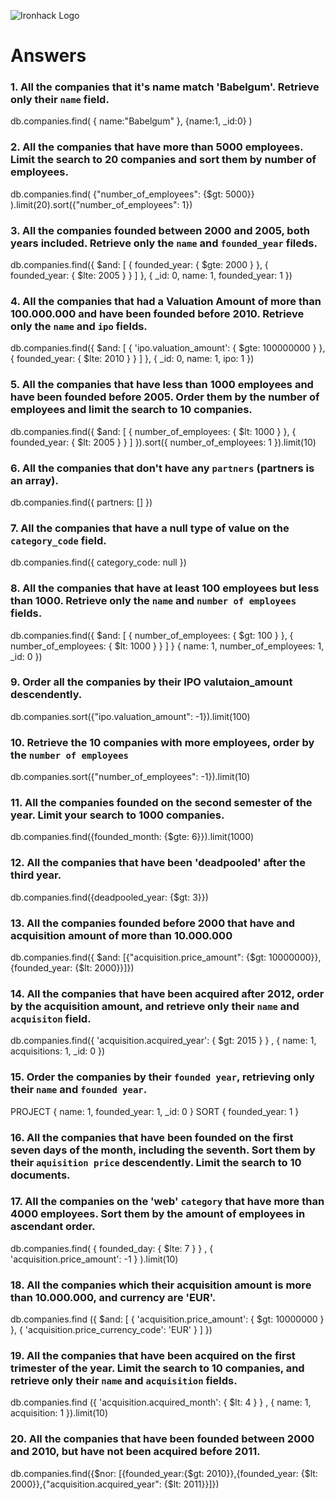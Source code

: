 ![Ironhack Logo](https://i.imgur.com/1QgrNNw.png)

# Answers

### 1. All the companies that it's name match 'Babelgum'. Retrieve only their `name` field.

<!-- Your Code Goes Here -->
db.companies.find( { name:"Babelgum" }, {name:1, _id:0} )

### 2. All the companies that have more than 5000 employees. Limit the search to 20 companies and sort them by **number of employees**.

<!-- It didn't specified if I should sort before or after the limiting the search to 20. --> 
db.companies.find( {"number_of_employees": {$gt: 5000}} ).limit(20).sort({"number_of_employees": 1})

### 3. All the companies founded between 2000 and 2005, both years included. Retrieve only the `name` and `founded_year` fileds.

<!-- Your Code Goes Here -->
db.companies.find({
 $and: [
  {
   founded_year: {
    $gte: 2000
   }
  },
  {
   founded_year: {
    $lte: 2005
   }
  }
 ]
}, {
 _id: 0,
 name: 1,
 founded_year: 1
})


### 4. All the companies that had a Valuation Amount of more than 100.000.000 and have been founded before 2010. Retrieve only the `name` and `ipo` fields.

<!-- Your Code Goes Here -->
db.companies.find({
 $and: [
  {
   'ipo.valuation_amount': {
    $gte: 100000000
   }
  },
  {
   founded_year: {
    $lte: 2010
   }
  }
 ]
}, {
 _id: 0,
 name: 1,
 ipo: 1
})

### 5. All the companies that have less than 1000 employees and have been founded before 2005. Order them by the number of employees and limit the search to 10 companies.

<!-- Your Code Goes Here -->
db.companies.find({
 $and: [
  {
   number_of_employees: {
    $lt: 1000
   }
  },
  {
   founded_year: {
    $lt: 2005
   }
  }
 ]
}).sort({
 number_of_employees: 1
}).limit(10)

### 6. All the companies that don't have any `partners` (partners is an array).

<!-- Your Code Goes Here -->
db.companies.find({
 partners: []
})


### 7. All the companies that have a null type of value on the `category_code` field.

<!-- Your Code Goes Here -->

db.companies.find({ category_code: null })

### 8. All the companies that have at least 100 employees but less than 1000. Retrieve only the `name` and `number of employees` fields.

<!-- Your Code Goes Here -->

db.companies.find({
 $and: [
  {
   number_of_employees: {
    $gt: 100
   }
  },
  {
   number_of_employees: {
    $lt: 1000
   }
  }
 ]
} {
 name: 1,
 number_of_employees: 1,
 _id: 0
})

### 9. Order all the companies by their IPO valutaion_amount descendently.

<!-- Your Code Goes Here -->
db.companies.sort({"ipo.valuation_amount": -1}).limit(100)

### 10. Retrieve the 10 companies with more employees, order by the `number of employees`

<!-- Your Code Goes Here -->
db.companies.sort({"number_of_employees": -1}).limit(10)

### 11. All the companies founded on the second semester of the year. Limit your search to 1000 companies.

<!-- Your Code Goes Here -->
db.companies.find({founded_month: {$gte: 6}}).limit(1000)

### 12. All the companies that have been 'deadpooled' after the third year.

<!-- Your Code Goes Here -->
db.companies.find({deadpooled_year: {$gt: 3}})

### 13. All the companies founded before 2000 that have and acquisition amount of more than 10.000.000

<!-- Your Code Goes Here -->
db.companies.find({ $and: [{"acquisition.price_amount": {$gt: 10000000}}, {founded_year: {$lt: 2000}}]})

### 14. All the companies that have been acquired after 2012, order by the acquisition amount, and retrieve only their `name` and `acquisiton` field.

<!-- Your Code Goes Here -->
db.companies.find({ 
 'acquisition.acquired_year': {
  $gt: 2015
 }
} , {
 name: 1,
 acquisitions: 1,
 _id: 0
})

### 15. Order the companies by their `founded year`, retrieving only their `name` and `founded year`.

<!-- Your Code Goes Here -->
PROJECT
{
 name: 1,
 founded_year: 1,
 _id: 0
}
SORT
{
 founded_year: 1
}

### 16. All the companies that have been founded on the first seven days of the month, including the seventh. Sort them by their `aquisition price` descendently. Limit the search to 10 documents.

<!-- Your Code Goes Here -->

### 17. All the companies on the 'web' `category` that have more than 4000 employees. Sort them by the amount of employees in ascendant order.

<!-- Your Code Goes Here -->

db.companies.find( {
 founded_day: {
  $lte: 7
 }
} , {
 'acquisition.price_amount': -1
} ).limit(10)

### 18. All the companies which their acquisition amount is more than 10.000.000, and currency are 'EUR'.

<!-- Your Code Goes Here -->
db.companies.find ({
 $and: [
  {
   'acquisition.price_amount': {
    $gt: 10000000
   }
  },
  {
   'acquisition.price_currency_code': 'EUR'
  }
 ]
})

### 19. All the companies that have been acquired on the first trimester of the year. Limit the search to 10 companies, and retrieve only their `name` and `acquisition` fields.

<!-- Your Code Goes Here -->
db.companies.find ({
 'acquisition.acquired_month': {
  $lt: 4
 }
} , {
 name: 1,
 acquisition: 1
}).limit(10)

### 20. All the companies that have been founded between 2000 and 2010, but have not been acquired before 2011.

<!-- Your Code Goes Here -->
db.companies.find({$nor: [{founded_year:{$gt: 2010}},{founded_year: {$lt: 2000}},{"acquisition.acquired_year": {$lt: 2011}}]})